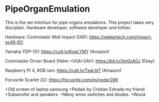 # PipeOrganEmulation
This is the set minimun for pipe organs emulations. This project takes very disciplain. Hardware developer, software developer and luthier.

Hardware:
Controlador Midi Impact GX61: https://nektartech.com/impact-gx49-61/

Yamaha YDP-131: https://cutt.ly/KxqLYMY (Amazon)

Controlador Driver Board (Hdmi +VGA+2AV): https://bit.ly/3m0zA0J (Ebay)


Raspberry Pi 4, 8GB ram:  https://cutt.ly/TxqLht7 (Amazon)

Focusrite Scarlet 2i2: https://focusrite.com/es/node/289

+Old screen of laptop samsung
+Pedals by Cristian Estrada my friend
+Subwoofer and speakers.
+Meny wires switches and diodes.
+Wood.
